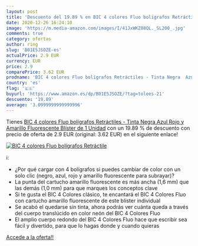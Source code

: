```yaml
---
layout: post
title: 'Descuento del 19.89 % en BIC 4 colores Fluo bolígrafos Retráctile'
date: 2020-12-26 16:24:10
image: 'https://m.media-amazon.com/images/I/41JxWKZ08QL._SL200_.jpg'
comments: true
category: ofertas
author: ring
slug: 'B01E5JSOZE-es'
actualPrice: 2.9 EUR
currency: EUR
price: 2.9
comparePrice: 3.62 EUR
prodname: 'BIC 4 colores Fluo bolígrafos Retráctiles - Tinta Negra  Azul  Rojo y Amarillo Fluorescente  Blíster de 1 Unidad'
country: 'es'
flag: '🇪🇸'
buyurl: 'https://www.amazon.es/dp/B01E5JSOZE/?tag=tolees-21'
descuento: '19.89'
average: '3.0999999999999996'
---
```


Tienes [BIC 4 colores Fluo bolígrafos Retráctiles - Tinta Negra  Azul  Rojo y Amarillo Fluorescente  Blíster de 1 Unidad](https://www.amazon.es/dp/B01E5JSOZE/?tag=tolees-21) con un 19.89 % de descuento con precio de oferta de 2.9 EUR (original: 3.62 EUR) en el siguiente enlace!

[![BIC 4 colores Fluo bolígrafos Retráctile](https://m.media-amazon.com/images/I/41JxWKZ08QL._SL200_.jpg)](https://www.amazon.es/dp/B01E5JSOZE/?tag=tolees-21)

ℹ️:

- ¿Por qué cargar con 4 bolígrafos si puedes cambiar de color con un solo clic (negro, azul, rojo y amarillo fluorescente para subrayar)?
- La punta del cartucho amarillo fluorescente es más ancha (1,6 mm) que las demás (1,0 mm) para que marques los conceptos clave
- Si te gusta el BIC 4 Colores clásico, te encantará el BIC 4 Colores Fluo con cartucho amarillo fluorescente de este blíster individual
- Se acabó el quedarse sin tinta, ahora podrás ver cuánta queda a través del cuerpo translúcido en color neón del BIC 4 Colores Fluo
- El amplio cuerpo redondo del BIC 4 Colores Fluo hace que escribir sea fácil y divertido, para que lo hagas donde y cuando quieras

[Accede a la oferta!!](https://www.amazon.es/dp/B01E5JSOZE/?tag=tolees-21)
